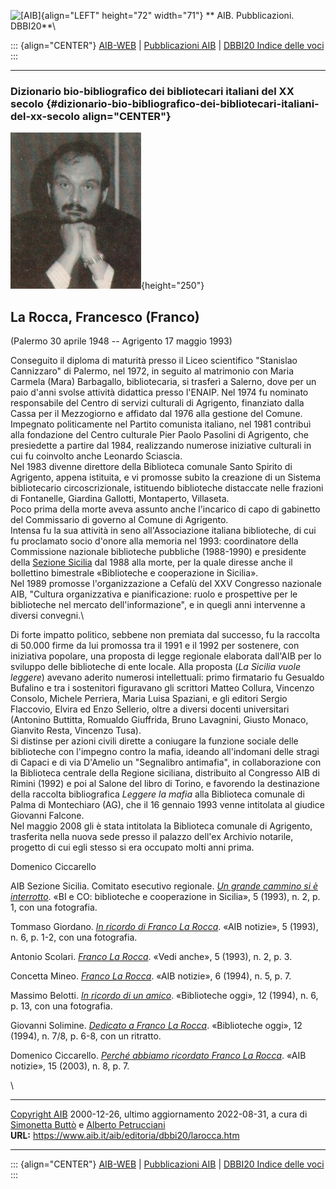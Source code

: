 ![\[AIB\]](/aib/wi/aibv72.gif){align="LEFT" height="72" width="71"}
** AIB. Pubblicazioni. DBBI20**\

::: {align="CENTER"}
[AIB-WEB](/) \| [Pubblicazioni AIB](/pubblicazioni/) \| [DBBI20 Indice
delle voci](dbbi20.htm)
:::

------------------------------------------------------------------------

### Dizionario bio-bibliografico dei bibliotecari italiani del XX secolo {#dizionario-bio-bibliografico-dei-bibliotecari-italiani-del-xx-secolo align="CENTER"}

![\[Ritratto\]](larocca.jpg){height="250"}

## La Rocca, Francesco (Franco)

(Palermo 30 aprile 1948 -- Agrigento 17 maggio 1993)

Conseguito il diploma di maturità presso il Liceo scientifico
\"Stanislao Cannizzaro\" di Palermo, nel 1972, in seguito al matrimonio
con Maria Carmela (Mara) Barbagallo, bibliotecaria, si trasferì a
Salerno, dove per un paio d\'anni svolse attività didattica presso
l\'ENAIP. Nel 1974 fu nominato responsabile del Centro di servizi
culturali di Agrigento, finanziato dalla Cassa per il Mezzogiorno e
affidato dal 1976 alla gestione del Comune.\
Impegnato politicamente nel Partito comunista italiano, nel 1981
contribuì alla fondazione del Centro culturale Pier Paolo Pasolini di
Agrigento, che presiedette a partire dal 1984, realizzando numerose
iniziative culturali in cui fu coinvolto anche Leonardo Sciascia.\
Nel 1983 divenne direttore della Biblioteca comunale Santo Spirito di
Agrigento, appena istituita, e vi promosse subito la creazione di un
Sistema bibliotecario circoscrizionale, istituendo biblioteche
distaccate nelle frazioni di Fontanelle, Giardina Gallotti, Montaperto,
Villaseta.\
Poco prima della morte aveva assunto anche l\'incarico di capo di
gabinetto del Commissario di governo al Comune di Agrigento.\
Intensa fu la sua attività in seno all\'Associazione italiana
biblioteche, di cui fu proclamato socio d\'onore alla memoria nel 1993:
coordinatore della Commissione nazionale biblioteche pubbliche
(1988-1990) e presidente della [Sezione
Sicilia](/aib/stor/sezioni/sic.htm) dal 1988 alla morte, per la quale
diresse anche il bollettino bimestrale «Biblioteche e cooperazione in
Sicilia».\
Nel 1989 promosse l\'organizzazione a Cefalù del XXV Congresso nazionale
AIB, \"Cultura organizzativa e pianificazione: ruolo e prospettive per
le biblioteche nel mercato dell\'informazione\", e in quegli anni
intervenne a diversi convegni.\

Di forte impatto politico, sebbene non premiata dal successo, fu la
raccolta di 50.000 firme da lui promossa tra il 1991 e il 1992 per
sostenere, con iniziativa popolare, una proposta di legge regionale
elaborata dall\'AIB per lo sviluppo delle biblioteche di ente locale.
Alla proposta (*La Sicilia vuole leggere*) avevano aderito numerosi
intellettuali: primo firmatario fu Gesualdo Bufalino e tra i sostenitori
figuravano gli scrittori Matteo Collura, Vincenzo Consolo, Michele
Perriera, Maria Luisa Spaziani, e gli editori Sergio Flaccovio, Elvira
ed Enzo Sellerio, oltre a diversi docenti universitari (Antonino
Buttitta, Romualdo Giuffrida, Bruno Lavagnini, Giusto Monaco, Gianvito
Resta, Vincenzo Tusa).\
Si distinse per azioni civili dirette a coniugare la funzione sociale
delle biblioteche con l\'impegno contro la mafia, ideando all\'indomani
delle stragi di Capaci e di via D\'Amelio un \"Segnalibro antimafia\",
in collaborazione con la Biblioteca centrale della Regione siciliana,
distribuito al Congresso AIB di Rimini (1992) e poi al Salone del libro
di Torino, e favorendo la destinazione della raccolta bibliografica
*Leggere la mafia* alla Biblioteca comunale di Palma di Montechiaro
(AG), che il 16 gennaio 1993 venne intitolata al giudice Giovanni
Falcone.\
Nel maggio 2008 gli è stata intitolata la Biblioteca comunale di
Agrigento, trasferita nella nuova sede presso il palazzo dell\'ex
Archivio notarile, progetto di cui egli stesso si era occupato molti
anni prima.

Domenico Ciccarello

AIB Sezione Sicilia. Comitato esecutivo regionale. *[Un grande cammino
si è interrotto](larocca3.pdf)*. «BI e CO: biblioteche e cooperazione in
Sicilia», 5 (1993), n. 2, p. 1, con una fotografia.

Tommaso Giordano. [*In ricordo di Franco La Rocca*](larocca1.pdf). «AIB
notizie», 5 (1993), n. 6, p. 1-2, con una fotografia.

Antonio Scolari. *[Franco La Rocca](larocca5.jpg)*. «Vedi anche», 5
(1993), n. 2, p. 3.

Concetta Mineo. *[Franco La Rocca](larocca2.jpg)*. «AIB notizie», 6
(1994), n. 5, p. 7.

Massimo Belotti. [*In ricordo di un
amico*](http://www.bibliotecheoggi.it/pdf.php?filepdf=19930501301.PDF).
«Biblioteche oggi», 12 (1994), n. 6, p. 13, con una fotografia.

Giovanni Solimine. [*Dedicato a Franco La
Rocca*](http://www.bibliotecheoggi.it/pdf.php?filepdf=19940700601.PDF).
«Biblioteche oggi», 12 (1994), n. 7/8, p. 6-8, con un ritratto.

Domenico Ciccarello. *[Perché abbiamo ricordato Franco La
Rocca](larocca4.pdf)*. «AIB notizie», 15 (2003), n. 8, p. 7.

\

------------------------------------------------------------------------

[Copyright AIB](/su-questo-sito/dichiarazione-di-copyright-aib-web/)
2000-12-26, ultimo aggiornamento 2022-08-31, a cura di [Simonetta
Buttò](/aib/redazione3.htm) e [Alberto
Petrucciani](/su-questo-sito/redazione-aib-web/)\
**URL:** https://www.aib.it/aib/editoria/dbbi20/larocca.htm

------------------------------------------------------------------------

::: {align="CENTER"}
[AIB-WEB](/) \| [Pubblicazioni AIB](/pubblicazioni/) \| [DBBI20 Indice
delle voci](dbbi20.htm)
:::

